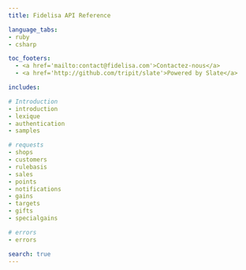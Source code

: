 ```yaml
---
title: Fidelisa API Reference

language_tabs:
- ruby
- csharp

toc_footers:
  - <a href='mailto:contact@fidelisa.com'>Contactez-nous</a>
  - <a href='http://github.com/tripit/slate'>Powered by Slate</a>

includes:

# Introduction
- introduction
- lexique
- authentication
- samples

# requests
- shops
- customers
- rulebasis
- sales
- points
- notifications
- gains
- targets
- gifts
- specialgains

# errors
- errors

search: true
---
```

